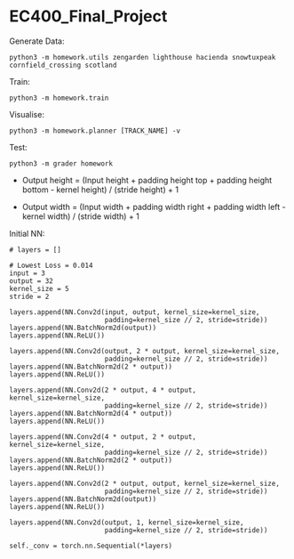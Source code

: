 # EC400_Final_Project

Generate Data:

    python3 -m homework.utils zengarden lighthouse hacienda snowtuxpeak cornfield_crossing scotland

Train:

    python3 -m homework.train

Visualise:

    python3 -m homework.planner [TRACK_NAME] -v

Test:

    python3 -m grader homework



* Output height = (Input height + padding height top + padding height bottom - kernel height) / (stride height) + 1

* Output width = (Input width + padding width right + padding width left - kernel width) / (stride width) + 1


Initial NN:

```
# layers = []

# Lowest Loss = 0.014
input = 3        
output = 32
kernel_size = 5
stride = 2

layers.append(NN.Conv2d(input, output, kernel_size=kernel_size,
                        padding=kernel_size // 2, stride=stride))
layers.append(NN.BatchNorm2d(output))
layers.append(NN.ReLU())

layers.append(NN.Conv2d(output, 2 * output, kernel_size=kernel_size,
                        padding=kernel_size // 2, stride=stride))
layers.append(NN.BatchNorm2d(2 * output))
layers.append(NN.ReLU())

layers.append(NN.Conv2d(2 * output, 4 * output, kernel_size=kernel_size,
                        padding=kernel_size // 2, stride=stride))
layers.append(NN.BatchNorm2d(4 * output))
layers.append(NN.ReLU())

layers.append(NN.Conv2d(4 * output, 2 * output, kernel_size=kernel_size,
                        padding=kernel_size // 2, stride=stride))
layers.append(NN.BatchNorm2d(2 * output))
layers.append(NN.ReLU())

layers.append(NN.Conv2d(2 * output, output, kernel_size=kernel_size,
                        padding=kernel_size // 2, stride=stride))
layers.append(NN.BatchNorm2d(output))
layers.append(NN.ReLU())

layers.append(NN.Conv2d(output, 1, kernel_size=kernel_size,
                        padding=kernel_size // 2, stride=stride))

self._conv = torch.nn.Sequential(*layers)

```